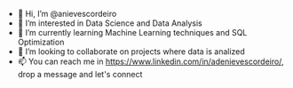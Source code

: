 - 👋 Hi, I’m @anievescordeiro
- 👀 I’m interested in Data Science and Data Analysis
- 🌱 I’m currently learning Machine Learning techniques and SQL Optimization
- 💞️ I’m looking to collaborate on projects where data is analized
- 📫 You can reach me in https://www.linkedin.com/in/adenievescordeiro/, drop a message and let's connect

<!---
anievescordeiro/anievescordeiro is a ✨ special ✨ repository because its `README.md` (this file) appears on your GitHub profile.
You can click the Preview link to take a look at your changes.
--->
